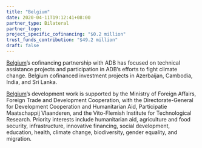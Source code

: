 ```yaml
---
title: "Belgium"
date: 2020-04-11T19:12:41+08:00
partner_type: Bilateral
partner_logo:
project_specific_cofinancing: "$0.2 million"
trust_funds_contribution: "$49.2 million"
draft: false
---
```

<a href="https://www.adb.org/publications/belgium-fact-sheet" target="_blank">Belgium</a>’s cofinancing partnership with ADB has focused on technical assistance projects and participation in ADB’s efforts to fight climate change. Belgium cofinanced investment projects in Azerbaijan, Cambodia, India, and Sri Lanka.

<a href="https://www.adb.org/publications/belgium-fact-sheet" target="_blank">Belgium</a>’s development work is supported by the Ministry of Foreign Affairs, Foreign Trade and Development Cooperation, with the Directorate-General for Development Cooperation and Humanitarian Aid, Participatie Maatschappij Vlaanderen, and the Vito-Flemish Institute for Technological Research. Priority interests include humanitarian aid, agriculture and food security, infrastructure, innovative financing, social development, education, health, climate change, biodiversity, gender equality, and migration.